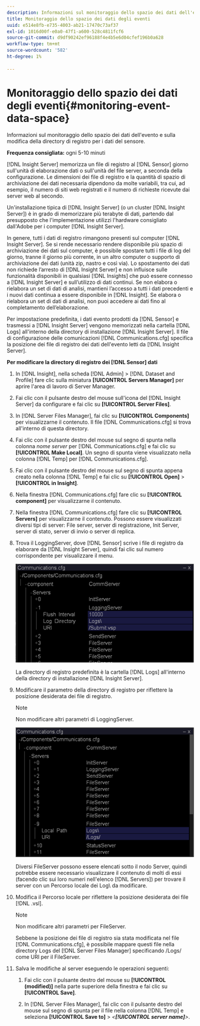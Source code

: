 ```yaml
---
description: Informazioni sul monitoraggio dello spazio dei dati dell'evento e sulla modifica della directory di registro per i dati del sensore.
title: Monitoraggio dello spazio dei dati degli eventi
uuid: e514e8fb-e735-4003-ab21-17470c73af37
exl-id: 1016d00f-e0a0-47f1-a600-528c4811fcf6
source-git-commit: d9df90242ef96188f4e4b5e6d04cfef196b0a628
workflow-type: tm+mt
source-wordcount: '582'
ht-degree: 1%

---
```


# Monitoraggio dello spazio dei dati degli eventi{#monitoring-event-data-space}

Informazioni sul monitoraggio dello spazio dei dati dell&#39;evento e sulla modifica della directory di registro per i dati del sensore.

**Frequenza consigliata:** ogni 5-10 minuti

[!DNL Insight Server] memorizza un file di registro al  [!DNL Sensor] giorno sull&#39;unità di elaborazione dati o sull&#39;unità del file server, a seconda della configurazione. Le dimensioni dei file di registro e la quantità di spazio di archiviazione dei dati necessaria dipendono da molte variabili, tra cui, ad esempio, il numero di siti web registrati e il numero di richieste ricevute dai server web al secondo.

Un&#39;installazione tipica di [!DNL Insight Server] (o un cluster [!DNL Insight Server]) è in grado di memorizzare più terabyte di dati, partendo dal presupposto che l&#39;implementazione utilizzi l&#39;hardware consigliato dall&#39;Adobe per i computer [!DNL Insight Server].

In genere, tutti i dati di registro rimangono presenti sul computer [!DNL Insight Server]. Se si rende necessario rendere disponibile più spazio di archiviazione dei dati sul computer, è possibile spostare tutti i file di log del giorno, tranne il giorno più corrente, in un altro computer o supporto di archiviazione dei dati (unità zip, nastro e così via). Lo spostamento dei dati non richiede l’arresto di [!DNL Insight Server] e non influisce sulle funzionalità disponibili in qualsiasi [!DNL Insights] che può essere connesso a [!DNL Insight Server] e sull’utilizzo di dati continui. Se non elabora o rielabora un set di dati di analisi, mantieni l’accesso a tutti i dati precedenti e i nuovi dati continua a essere disponibile in [!DNL Insight]. Se elabora o rielabora un set di dati di analisi, non puoi accedere ai dati fino al completamento dell’elaborazione.

Per impostazione predefinita, i dati evento prodotti da [!DNL Sensor] e trasmessi a [!DNL Insight Server] vengono memorizzati nella cartella [!DNL Logs] all&#39;interno della directory di installazione [!DNL Insight Server]. Il file di configurazione delle comunicazioni [!DNL Communications.cfg] specifica la posizione dei file di registro dei dati dell&#39;evento letti da [!DNL Insight Server].

**Per modificare la directory di registro dei  [!DNL Sensor] dati**

1. In [!DNL Insight], nella scheda [!DNL Admin] > [!DNL Dataset and Profile] fare clic sulla miniatura **[!UICONTROL Servers Manager]** per aprire l&#39;area di lavoro di Server Manager.
1. Fai clic con il pulsante destro del mouse sull&#39;icona del [!DNL Insight Server] da configurare e fai clic su **[!UICONTROL Server Files]**.
1. In [!DNL Server Files Manager], fai clic su **[!UICONTROL Components]** per visualizzarne il contenuto. Il file [!DNL Communications.cfg] si trova all&#39;interno di questa directory.
1. Fai clic con il pulsante destro del mouse sul segno di spunta nella colonna *nome server* per [!DNL Communications.cfg] e fai clic su **[!UICONTROL Make Local]**. Un segno di spunta viene visualizzato nella colonna [!DNL Temp] per [!DNL Communications.cfg].
1. Fai clic con il pulsante destro del mouse sul segno di spunta appena creato nella colonna [!DNL Temp] e fai clic su **[!UICONTROL Open]** > **[!UICONTROL in Insight]**.
1. Nella finestra [!DNL Communications.cfg] fare clic su **[!UICONTROL component]** per visualizzarne il contenuto.
1. Nella finestra [!DNL Communications.cfg] fare clic su **[!UICONTROL Servers]** per visualizzarne il contenuto. Possono essere visualizzati diversi tipi di server: File server, server di registrazione, Init Server, server di stato, server di invio o server di replica.
1. Trova il LoggingServer, dove [!DNL Sensor] scrive i file di registro da elaborare da [!DNL Insight Server], quindi fai clic sul numero corrispondente per visualizzare il menu.

   ![Informazioni sul passaggio](assets/cfg_communications_examplevalues_logging.png)

   La directory di registro predefinita è la cartella [!DNL Logs] all&#39;interno della directory di installazione [!DNL Insight Server].

1. Modificare il parametro della directory di registro per riflettere la posizione desiderata dei file di registro.

   >[!NOTE]
   >
   >Non modificare altri parametri di LoggingServer.

   ![](assets/cfg_communicates_logslocalpath_egvalues.png)

   Diversi FileServer possono essere elencati sotto il nodo Server, quindi potrebbe essere necessario visualizzare il contenuto di molti di essi (facendo clic sui loro numeri nell&#39;elenco [!DNL Servers]) per trovare il server con un Percorso locale dei Log\ da modificare.

1. Modifica il Percorso locale per riflettere la posizione desiderata dei file [!DNL .vsl].

   >[!NOTE]
   >
   >Non modificare altri parametri per FileServer.

   Sebbene la posizione dei file di registro sia stata modificata nel file [!DNL Communications.cfg], è possibile mappare questi file nella directory Logs del [!DNL Server Files Manager] specificando /Logs/ come URI per il FileServer.

1. Salva le modifiche al server eseguendo le operazioni seguenti:

   1. Fai clic con il pulsante destro del mouse su **[!UICONTROL (modified)]** nella parte superiore della finestra e fai clic su **[!UICONTROL Save]**.

   1. In [!DNL Server Files Manager], fai clic con il pulsante destro del mouse sul segno di spunta per il file nella colonna [!DNL Temp] e seleziona **[!UICONTROL Save to]** > *&lt;**[!UICONTROL server name]**>*.
